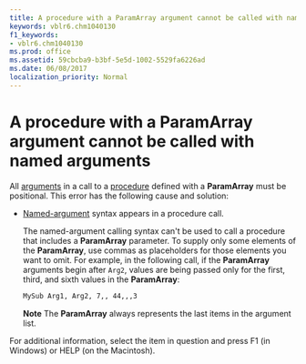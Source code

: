 ```yaml
---
title: A procedure with a ParamArray argument cannot be called with named arguments
keywords: vblr6.chm1040130
f1_keywords:
- vblr6.chm1040130
ms.prod: office
ms.assetid: 59cbcba9-b3bf-5e5d-1002-5529fa6226ad
ms.date: 06/08/2017
localization_priority: Normal
---
```



# A procedure with a ParamArray argument cannot be called with named arguments

All [arguments](../../Glossary/vbe-glossary.md#argument) in a call to a [procedure](../../Glossary/vbe-glossary.md#procedure) defined with a **ParamArray** must be positional. This error has the following cause and solution:


- [Named-argument](../../Glossary/vbe-glossary.md#named-argument) syntax appears in a procedure call.
    
    The named-argument calling syntax can't be used to call a procedure that includes a  **ParamArray** parameter. To supply only some elements of the **ParamArray**, use commas as placeholders for those elements you want to omit. For example, in the following call, if the **ParamArray** arguments begin after `Arg2`, values are being passed only for the first, third, and sixth values in the  **ParamArray**:
    


  ```vb
  MySub Arg1, Arg2, 7,, 44,,,3 
  ```


     **Note**  The  **ParamArray** always represents the last items in the argument list.

For additional information, select the item in question and press F1 (in Windows) or HELP (on the Macintosh).


